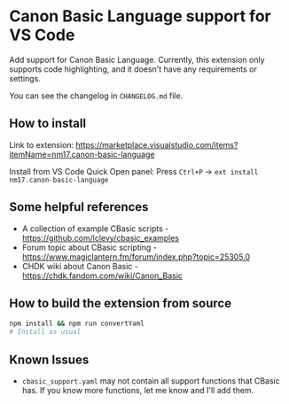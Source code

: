 # Canon Basic Language support for VS Code

Add support for Canon Basic Language. Currently, this extension only supports code highlighting, and it doesn't have any requirements or settings.

You can see the changelog in `CHANGELOG.md` file.

## How to install

Link to extension: https://marketplace.visualstudio.com/items?itemName=nm17.canon-basic-language

Install from VS Code Quick Open panel: Press `Ctrl+P` -> `ext install nm17.canon-basic-language`

## Some helpful references

  - A collection of example CBasic scripts - https://github.com/lclevy/cbasic_examples
  - Forum topic about CBasic scripting - https://www.magiclantern.fm/forum/index.php?topic=25305.0
  - CHDK wiki about Canon Basic - https://chdk.fandom.com/wiki/Canon_Basic

## How to build the extension from source

```sh
npm install && npm run convertYaml
# Install as usual
```

## Known Issues

  - `cbasic_support.yaml` may not contain all support functions that CBasic has. If you know more functions, let me know and I'll add them.

